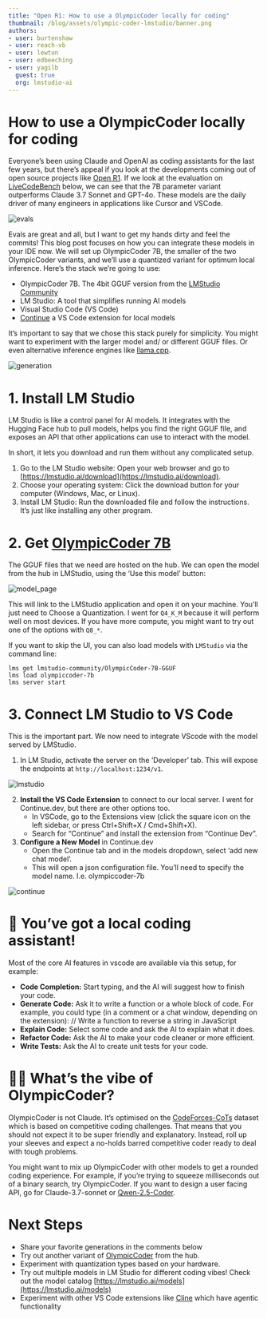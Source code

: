 ```yaml
---
title: "Open R1: How to use a OlympicCoder locally for coding"
thumbnail: /blog/assets/olympic-coder-lmstudio/banner.png
authors:
- user: burtenshaw
- user: reach-vb
- user: lewtun
- user: edbeeching
- user: yagilb
  guest: true
  org: lmstudio-ai
---
```


# How to use a OlympicCoder locally for coding

Everyone’s been using Claude and OpenAI as coding assistants for the last few years, but there’s appeal if you look at the developments coming out of open source projects like [Open R1](https://huggingface.co/open-r1). If we look at the evaluation on [LiveCodeBench](https://livecodebench.github.io) below, we can see that the 7B parameter variant outperforms Claude 3.7 Sonnet and GPT-4o. These models are the daily driver of many engineers in applications like Cursor and VSCode.

![evals](https://huggingface.co/datasets/huggingface/documentation-images/resolve/main/blog/olympic-coder-lmstudio/lcb-evals.png)

Evals are great and all, but I want to get my hands dirty and feel the commits\! This blog post focuses on how you can integrate these models in your IDE now. We will set up OlympicCoder 7B, the smaller of the two OlympicCoder variants, and we’ll use a quantized variant for optimum local inference. Here’s the stack we’re going to use:

* OlympicCoder 7B. The 4bit GGUF version from the [LMStudio Community](https://huggingface.co/lmstudio-community/OlympicCoder-7B-GGUF)  
* LM Studio: A tool that simplifies running AI models  
* Visual Studio Code (VS Code)  
* [Continue](https://www.continue.dev/) a VS Code extension for local models

It’s important to say that we chose this stack purely for simplicity. You might want to experiment with the larger model and/ or different GGUF files. Or even alternative inference engines like [llama.cpp](https://github.com/ggml-org/llama.cpp). 

![generation](https://huggingface.co/datasets/huggingface/documentation-images/resolve/main/blog/olympic-coder-lmstudio/generation.gif)

# 1\. Install LM Studio

LM Studio is like a control panel for AI models. It integrates with the Hugging Face hub to pull models, helps you find the right GGUF file, and exposes an API that other applications can use to interact with the model.

In short, it lets you download and run them without any complicated setup.

1. Go to the LM Studio website: Open your web browser and go to [https://lmstudio.ai/download](https://lmstudio.ai/download).  
2. Choose your operating system: Click the download button for your computer (Windows, Mac, or Linux).  
3. Install LM Studio: Run the downloaded file and follow the instructions. It’s just like installing any other program.

# 2\. Get [OlympicCoder 7B](https://huggingface.co/open-r1/OlympicCoder-7B)

The GGUF files that we need are hosted on the hub. We can open the model from the hub in LMStudio, using the ‘Use this model’ button:

![model_page](https://huggingface.co/datasets/huggingface/documentation-images/resolve/main/blog/olympic-coder-lmstudio/model_page.png)

This will link to the LMStudio application and open it on your machine. You’ll just need to Choose a Quantization. I went for `Q4_K_M` because it will perform well on most devices. If you have more compute, you might want to try out one of the options with `Q8_*`.

If you want to skip the UI, you can also load models with `LMStudio` via the command line:

```
lms get lmstudio-community/OlympicCoder-7B-GGUF
lms load olympiccoder-7b
lms server start
```

# 3\. Connect LM Studio to VS Code

This is the important part. We now need to integrate VScode with the model served by LMStudio.

1. In LM Studio, activate the server on the ‘Developer’ tab. This will expose the endpoints at `http://localhost:1234/v1`.

![lmstudio](https://huggingface.co/datasets/huggingface/documentation-images/resolve/main/blog/olympic-coder-lmstudio/lm-studio.png)

2. **Install the VS Code Extension** to connect to our local server. I went for Continue.dev, but there are other options too.  
   * In VSCode, go to the Extensions view (click the square icon on the left sidebar, or press Ctrl+Shift+X / Cmd+Shift+X).  
   * Search for “Continue” and install the extension from “Continue Dev”.  
3. **Configure a New Model** in Continue.dev  
   * Open the Continue tab and in the models dropdown, select ‘add new chat model’.  
   * This will open a json configuration file. You’ll need to specify the model name. I.e. olympiccoder-7b

![continue](https://huggingface.co/datasets/huggingface/documentation-images/resolve/main/blog/olympic-coder-lmstudio/continue_dev.png)

# 🚀 You’ve got a local coding assistant\!

Most of the core AI features in vscode are available via this setup, for example:

* **Code Completion:** Start typing, and the AI will suggest how to finish your code.  
* **Generate Code:** Ask it to write a function or a whole block of code. For example, you could type (in a comment or a chat window, depending on the extension): // Write a function to reverse a string in JavaScript  
* **Explain Code:** Select some code and ask the AI to explain what it does.  
* **Refactor Code:** Ask the AI to make your code cleaner or more efficient.  
* **Write Tests:** Ask the AI to create unit tests for your code.

# 🏋️‍♀️ What’s the vibe of OlympicCoder?

OlympicCoder is not Claude. It’s optimised on the [CodeForces-CoTs](https://huggingface.co/datasets/open-r1/codeforces-cots) dataset which is based on competitive coding challenges. That means that you should not expect it to be super friendly and explanatory. Instead, roll up your sleeves and expect a no-holds barred competitive coder ready to deal with tough problems. 

You might want to mix up OlympicCoder with other models to get a rounded coding experience. For example, if you’re trying to squeeze milliseconds out of a binary search, try OlympicCoder. If you want to design a user facing API, go for Claude-3.7-sonnet or [Qwen-2.5-Coder](https://huggingface.co/Qwen/Qwen2.5-Coder-32B-Instruct).

# Next Steps

- Share your favorite generations in the comments below  
- Try out another variant of [OlympicCoder](https://huggingface.co/collections/open-r1/olympiccoder-67d0927b5ee0dde083bed8cd) from the hub.  
- Experiment with quantization types based on your hardware.   
- Try out multiple models in LM Studio for different coding vibes\! Check out the model catalog [https://lmstudio.ai/models](https://lmstudio.ai/models)  
- Experiment with other VS Code extensions like [Cline](https://github.com/cline/cline) which have agentic functionality